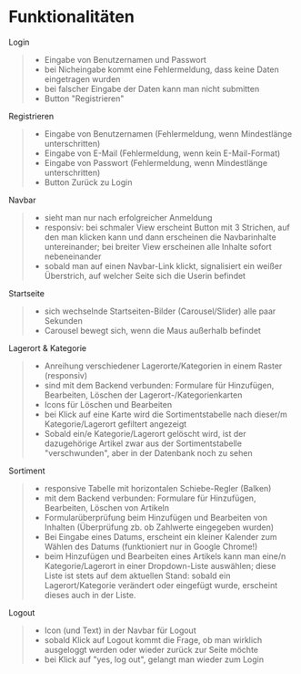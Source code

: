 # Funktionalitäten
  Login
> - Eingabe von Benutzernamen und Passwort
> - bei Nicheingabe kommt eine Fehlermeldung, dass keine Daten eingetragen wurden
> - bei falscher Eingabe der Daten kann man nicht submitten
> - Button "Registrieren"

  Registrieren
> - Eingabe von Benutzernamen (Fehlermeldung, wenn Mindestlänge unterschritten)
> - Eingabe von E-Mail (Fehlermeldung, wenn kein E-Mail-Format)
> - Eingabe von Passwort (Fehlermeldung, wenn Mindestlänge unterschritten)
> - Button Zurück zu Login

  Navbar
> - sieht man nur nach erfolgreicher Anmeldung
> - responsiv: bei schmaler View erscheint Button mit 3 Strichen, auf den man klicken kann und dann erscheinen die Navbarinhalte untereinander; bei breiter View erscheinen alle Inhalte sofort nebeneinander
> - sobald man auf einen Navbar-Link klickt, signalisiert ein weißer Überstrich, auf welcher Seite sich die Userin befindet

  Startseite
> - sich wechselnde Startseiten-Bilder (Carousel/Slider) alle paar Sekunden
> - Carousel bewegt sich, wenn die Maus außerhalb befindet

  Lagerort & Kategorie
> - Anreihung verschiedener Lagerorte/Kategorien in einem Raster (responsiv)
> - sind mit dem Backend verbunden: Formulare für Hinzufügen, Bearbeiten, Löschen der Lagerort-/Kategorienkarten
> - Icons für Löschen und Bearbeiten
> - bei Klick auf eine Karte wird die Sortimentstabelle nach dieser/m Kategorie/Lagerort gefiltert angezeigt
> - Sobald ein/e Kategorie/Lagerort gelöscht wird, ist der dazugehörige Artikel zwar aus der Sortimentstabelle "verschwunden", aber in der Datenbank noch zu sehen


  Sortiment
> - responsive Tabelle mit horizontalen Schiebe-Regler (Balken)
> - mit dem Backend verbunden: Formulare für Hinzufügen, Bearbeiten, Löschen von Artikeln
> - Formularüberprüfung beim Hinzufügen und Bearbeiten von Inhalten (Überprüfung zb. ob Zahlwerte eingegeben wurden)
> - Bei Eingabe eines Datums, erscheint ein kleiner Kalender zum Wählen des Datums (funktioniert nur in Google Chrome!)
> - beim Hinzufügen und Bearbeiten eines Artikels kann man eine/n Kategorie/Lagerort in einer Dropdown-Liste auswählen; diese Liste ist stets auf dem aktuellen Stand: sobald ein Lagerort/Kategorie verändert oder eingefügt wurde, erscheint dieses auch in der Liste.

  Logout
> - Icon (und Text) in der Navbar für Logout
> - sobald Klick auf Logout kommt die Frage, ob man wirklich ausgeloggt werden oder wieder zurück zur Seite möchte
> - bei Klick auf "yes, log out", gelangt man wieder zum Login
